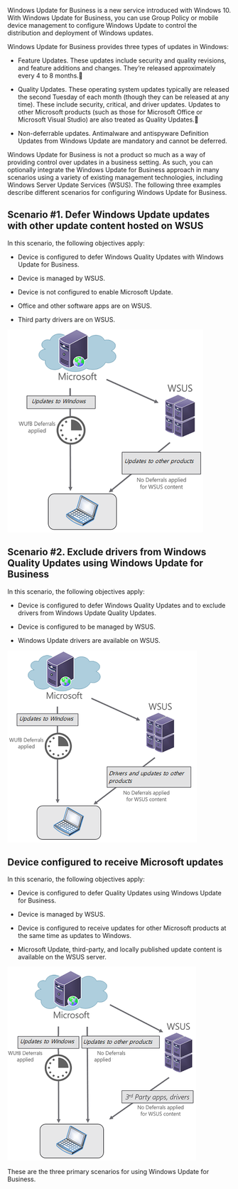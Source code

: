 ﻿Windows Update for Business is a new service introduced with Windows 10. With Windows Update for Business, you can use Group Policy or mobile device management to configure Windows Update to control the distribution and deployment of Windows updates.

Windows Update for Business provides three types of updates in Windows:

- Feature Updates. These updates include security and quality revisions, and feature additions and changes. They’re released approximately every 4 to 8 months.

- Quality Updates. These operating system updates typically are released the second Tuesday of each month (though they can be released at any time). These include security, critical, and driver updates. Updates to other Microsoft products (such as those for Microsoft Office or Microsoft Visual Studio) are also treated as Quality Updates.

- Non-deferrable updates. Antimalware and antispyware Definition Updates from Windows Update are mandatory and cannot be deferred.

Windows Update for Business is not a product so much as a way of providing control over updates in a business setting. As such, you can optionally integrate the Windows Update for Business approach in many scenarios using a variety of existing management technologies, including Windows Server Update Services (WSUS). The following three examples describe different scenarios for configuring Windows Update for Business.

## Scenario #1. Defer Windows Update updates with other update content hosted on WSUS

In this scenario, the following objectives apply:

- Device is configured to defer Windows Quality Updates with Windows Update for Business.

- Device is managed by WSUS.

- Device is not configured to enable Microsoft Update.

- Office and other software apps are on WSUS.

- Third party drivers are on WSUS.

![Diagram showing use of WSUS to defer Windows updates with other update content hosted on WSUS.](../media/wufbusn_scenario1.png)

## Scenario #2. Exclude drivers from Windows Quality Updates using Windows Update for Business

In this scenario, the following objectives apply:

- Device is configured to defer Windows Quality Updates and to exclude drivers from Windows Update Quality Updates.

- Device is configured to be managed by WSUS.

- Windows Update drivers are available on WSUS.

![Diagram showing use of WSUS to exclude drivers from Windows Quality Updates using Windows Update for Business.](../media/wufbusn_scenario2.png)

## Device configured to receive Microsoft updates

In this scenario, the following objectives apply:

- Device is configured to defer Quality Updates using Windows Update for Business.

- Device is managed by WSUS.

- Device is configured to receive updates for other Microsoft products at the same time as updates to Windows.

- Microsoft Update, third-party, and locally published update content is available on the WSUS server.

![Scenario showing using of WSUS to configure devices to receive Microsoft updates.](../media/wufbusn_scenario3.png)

These are the three primary scenarios for using Windows Update for Business.

